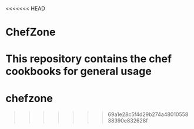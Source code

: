 <<<<<<< HEAD
# ChefZone
This repository contains the chef cookbooks for general usage
=======
# chefzone
>>>>>>> 69a1e28c5f4d29b274a4801055838390e832628f

